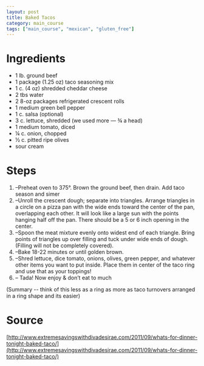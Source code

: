 ```yaml
---
layout: post
title: Baked Tacos
category: main_course
tags: ["main_course", "mexican", "gluten_free"]
---
```

# Ingredients

* 1	lb. ground beef
* 1	package (1.25 oz) taco seasoning mix
* 1	c. (4 oz) shredded cheddar cheese
* 2	tbs water
* 2	8-oz packages refrigerated crescent rolls
* 1	medium green bell pepper
* 1	c. salsa (optional)
* 3	c. lettuce, shredded (we used more — ¾ a head)
* 1	medium tomato, diced
* ¼	c. onion, chopped
* ½	c. pitted ripe olives
* sour cream

# Steps

1. –Preheat oven to 375°. Brown the ground beef, then drain. Add taco season and simer
2. –Unroll the crescent dough; separate into triangles. Arrange triangles in a circle on a pizza pan with the wide ends toward the center of the pan, overlapping each other. It will look like a large sun with the points hanging half off the pan. There should be a 5 or 6 inch opening in the center.
3. –Spoon the meat mixture evenly onto widest end of each triangle. Bring points of triangles up over filling and tuck under wide ends of dough. (Filling will not be completely covered).
4. –Bake 18-22 minutes or until golden brown.
5. –Shred lettuce, dice tomato, onions, olives, green pepper, and whatever other items you want to put inside. Place them in center of the taco ring and use that as your toppings!
6. – Tada! Now enjoy & don’t eat to much 


(Summary -- think of this less as a ring as more as taco turnovers arranged in a ring shape and its easier)

# Source

[http://www.extremesavingswithdivadesirae.com/2011/09/whats-for-dinner-tonight-baked-taco/](http://www.extremesavingswithdivadesirae.com/2011/09/whats-for-dinner-tonight-baked-taco/)